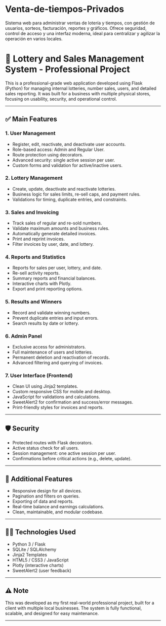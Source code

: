 # Venta-de-tiempos-Privados
Sistema web para administrar ventas de lotería y tiempos, con gestión de usuarios, sorteos, facturación, reportes y gráficos. Ofrece seguridad, control de acceso y una interfaz moderna, ideal para centralizar y agilizar la operación en varios locales.

# 🎰 Lottery and Sales Management System - Professional Project

This is a professional-grade web application developed using Flask (Python) for managing internal lotteries, number sales, users, and detailed sales reporting. It was built for a business with multiple physical stores, focusing on usability, security, and operational control.

---

## ✅ Main Features

### 1. User Management
- Register, edit, reactivate, and deactivate user accounts.
- Role-based access: Admin and Regular User.
- Route protection using decorators.
- Advanced security: single active session per user.
- Custom forms and validation for active/inactive users.

### 2. Lottery Management
- Create, update, deactivate and reactivate lotteries.
- Business logic for sales limits, re-sell caps, and payment rules.
- Validations for timing, duplicate entries, and constraints.

### 3. Sales and Invoicing
- Track sales of regular and re-sold numbers.
- Validate maximum amounts and business rules.
- Automatically generate detailed invoices.
- Print and reprint invoices.
- Filter invoices by user, date, and lottery.

### 4. Reports and Statistics
- Reports for sales per user, lottery, and date.
- Re-sell activity reports.
- Summary reports and financial balances.
- Interactive charts with Plotly.
- Export and print reporting options.

### 5. Results and Winners
- Record and validate winning numbers.
- Prevent duplicate entries and input errors.
- Search results by date or lottery.

### 6. Admin Panel
- Exclusive access for administrators.
- Full maintenance of users and lotteries.
- Permanent deletion and reactivation of records.
- Advanced filtering and querying of invoices.

### 7. User Interface (Frontend)
- Clean UI using Jinja2 templates.
- Custom responsive CSS for mobile and desktop.
- JavaScript for validations and calculations.
- SweetAlert2 for confirmation and success/error messages.
- Print-friendly styles for invoices and reports.

---

## 🛡️ Security
- Protected routes with Flask decorators.
- Active status check for all users.
- Session management: one active session per user.
- Confirmations before critical actions (e.g., delete, update).

---

## 🧩 Additional Features
- Responsive design for all devices.
- Pagination and filters on queries.
- Exporting of data and reports.
- Real-time balance and earnings calculations.
- Clean, maintainable, and modular codebase.

---

## 🧑‍💻 Technologies Used
- Python 3 / Flask
- SQLite / SQLAlchemy
- Jinja2 Templates
- HTML5 / CSS3 / JavaScript
- Plotly (interactive charts)
- SweetAlert2 (user feedback)

---

## ⚠️ Note
This was developed as my first real-world professional project, built for a client with multiple local businesses. The system is fully functional, scalable, and designed for easy maintenance.

---

